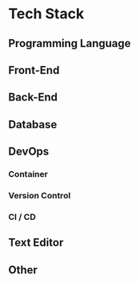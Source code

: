 # Tech Stack

## Programming Language

## Front-End

## Back-End

## Database

## DevOps

### Container

### Version Control

### CI / CD

## Text Editor

## Other
